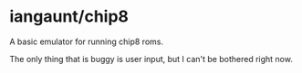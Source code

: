 # iangaunt/chip8

A basic emulator for running chip8 roms.

The only thing that is buggy is user input, but I can't be bothered right now.

